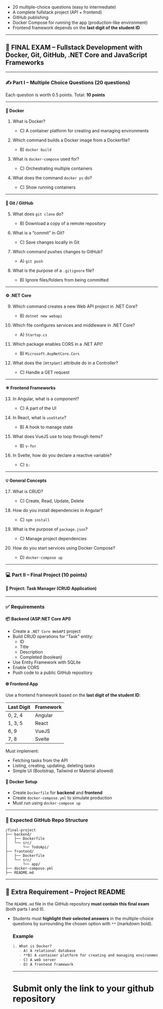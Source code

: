 - 20 multiple-choice questions (easy to intermediate)
- A complete fullstack project (API + frontend)
- GitHub publishing
- Docker Compose for running the app (production-like environment)
- Frontend framework depends on the **last digit of the student ID**

---

## 📝 **FINAL EXAM – Fullstack Development with Docker, Git, GitHub, .NET Core and JavaScript Frameworks**

---

### ✍️ **Part I – Multiple Choice Questions (20 questions)**  

Each question is worth 0.5 points. Total: **10 points**

---

#### 🐳 **Docker**

1. What is Docker?
   - C) A container platform for creating and managing environments

2. Which command builds a Docker image from a Dockerfile?
   - B) `docker build`

3. What is `docker-compose` used for?
   - C) Orchestrating multiple containers

4. What does the command `docker ps` do?
   - C) Show running containers

---

#### 🌿 **Git / GitHub**

5. What does `git clone` do?  
   - B) Download a copy of a remote repository

6. What is a “commit” in Git?
   - C) Save changes locally in Git

7. Which command pushes changes to GitHub?  
   - A) `git push`

8. What is the purpose of a `.gitignore` file?  
   - B) Ignore files/folders from being committed

---

#### ⚙️ **.NET Core**

9. Which command creates a new Web API project in .NET Core?
   - B) `dotnet new webapi`

10. Which file configures services and middleware in .NET Core?
    - A) `Startup.cs`

11. Which package enables CORS in a .NET API?
    - B) `Microsoft.AspNetCore.Cors`

12. What does the `[HttpGet]` attribute do in a Controller?
    - C) Handle a GET request

---

#### ⚛️ **Frontend Frameworks**

13. In Angular, what is a *component*?
    - C) A part of the UI

14. In React, what is `useState`?
    - B) A hook to manage state

15. What does VueJS use to loop through items?
    - B) `v-for`

16. In Svelte, how do you declare a reactive variable?
    - C) `$:`

---

#### 💡 **General Concepts**

17. What is CRUD?
    - C) Create, Read, Update, Delete

18. How do you install dependencies in Angular?  
    - C) `npm install`

19. What is the purpose of `package.json`?
    - C) Manage project dependencies

20. How do you start services using Docker Compose?
    - D) `docker-compose up`

---

### 💻 **Part II – Final Project (10 points)**

#### 🔧 Project: **Task Manager (CRUD Application)**

---

### ✅ Requirements

#### 📦 Backend (ASP.NET Core API)

- Create a `.NET Core WebAPI` project
- Build CRUD operations for "Task" entity:
  - ID
  - Title
  - Description
  - Completed (boolean)
- Use Entity Framework with SQLite
- Enable CORS
- Push code to a public GitHub repository

#### 🌐 Frontend App

Use a frontend framework based on the **last digit of the student ID**:

| Last Digit | Framework |
|------------|-----------|
| 0, 2, 4    | Angular   |
| 1, 3, 5    | React     |
| 6, 9       | VueJS     |
| 7, 8       | Svelte    |

Must implement:

- Fetching tasks from the API
- Listing, creating, updating, deleting tasks
- Simple UI (Bootstrap, Tailwind or Material allowed)

#### 🐳 Docker Setup

- Create `Dockerfile` for **backend** and **frontend**
- Create `docker-compose.yml` to simulate production
- Must run using `docker-compose up`

---

### 📁 Expected GitHub Repo Structure

```
/final-project
├── backend/
│   ├── Dockerfile
│   └── src/
│       └── TodoApi/
├── frontend/
│   ├── Dockerfile
│   └── src/
│       └── app/
├── docker-compose.yml
├── README.md
```

---

## 📄 **Extra Requirement – Project README**

The `README.md` file in the GitHub repository **must contain this final exam** (both parts I and II).

- Students must **highlight their selected answers** in the multiple-choice questions by surrounding the chosen option with `**` (markdown bold).
  
  ### Example

  ```markdown
  1. What is Docker?  
     - A) A relational database  
     - **B) A container platform for creating and managing environments**  
     - C) A web server  
     - D) A frontend framework  
  ```
  
  ---

  # Submit only the link to your github repository
